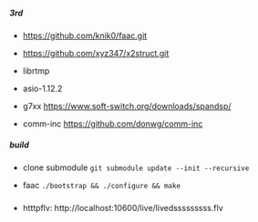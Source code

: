 ##### 3rd

 * https://github.com/knik0/faac.git

 * https://github.com/xyz347/x2struct.git

 * librtmp 

 * asio-1.12.2

 * g7xx https://www.soft-switch.org/downloads/spandsp/

 * comm-inc https://github.com/donwg/comm-inc


##### build
 
 * clone submodule `git submodule update --init --recursive`

 * faac `./bootstrap && ./configure && make`


##### 

 * htttpflv: http://localhost:10600/live/livedsssssssss.flv